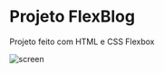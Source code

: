 # Projeto FlexBlog
 Projeto feito com HTML e CSS Flexbox
 
 ![screen](https://user-images.githubusercontent.com/82480230/116011338-db06e000-a5fa-11eb-8a8c-67ba6a1b1b1c.png)


